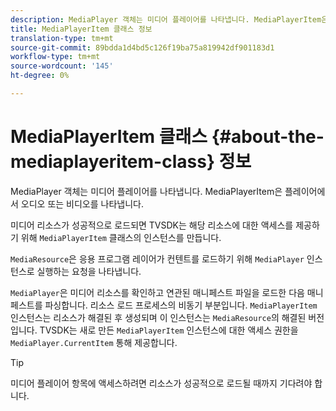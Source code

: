 ```yaml
---
description: MediaPlayer 객체는 미디어 플레이어를 나타냅니다. MediaPlayerItem은 플레이어에서 오디오 또는 비디오를 나타냅니다.
title: MediaPlayerItem 클래스 정보
translation-type: tm+mt
source-git-commit: 89bdda1d4bd5c126f19ba75a819942df901183d1
workflow-type: tm+mt
source-wordcount: '145'
ht-degree: 0%

---
```



# MediaPlayerItem 클래스 {#about-the-mediaplayeritem-class} 정보

MediaPlayer 객체는 미디어 플레이어를 나타냅니다. MediaPlayerItem은 플레이어에서 오디오 또는 비디오를 나타냅니다.

미디어 리소스가 성공적으로 로드되면 TVSDK는 해당 리소스에 대한 액세스를 제공하기 위해 `MediaPlayerItem` 클래스의 인스턴스를 만듭니다.

`MediaResource`은 응용 프로그램 레이어가 컨텐트를 로드하기 위해 `MediaPlayer` 인스턴스로 실행하는 요청을 나타냅니다.

`MediaPlayer`은 미디어 리소스를 확인하고 연관된 매니페스트 파일을 로드한 다음 매니페스트를 파싱합니다. 리소스 로드 프로세스의 비동기 부분입니다. `MediaPlayerItem` 인스턴스는 리소스가 해결된 후 생성되며 이 인스턴스는 `MediaResource`의 해결된 버전입니다. TVSDK는 새로 만든 `MediaPlayerItem` 인스턴스에 대한 액세스 권한을 `MediaPlayer.CurrentItem` 통해 제공합니다.

>[!TIP]
>
>미디어 플레이어 항목에 액세스하려면 리소스가 성공적으로 로드될 때까지 기다려야 합니다.

